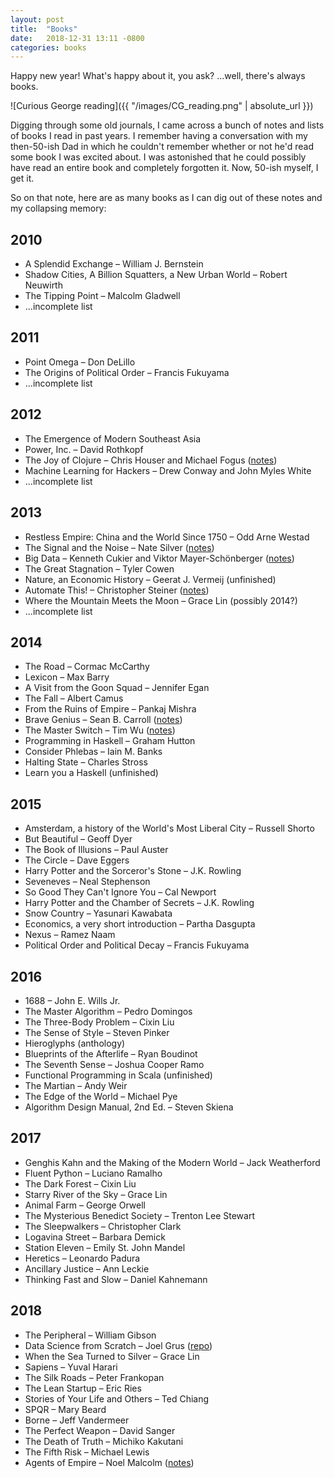 ```yaml
---
layout: post
title:  "Books"
date:   2018-12-31 13:11 -0800
categories: books
---
```


Happy new year! What's happy about it, you ask? ...well, there's always books.

![Curious George reading]({{ "/images/CG_reading.png" | absolute_url }})

Digging through some old journals, I came across a bunch of notes and lists of books I read in past years. I remember having a conversation with my then-50-ish Dad in which he couldn't remember whether or not he'd read some book I was excited about. I was astonished that he could possibly have read an entire book and completely forgotten it. Now, 50-ish myself, I get it.

So on that note, here are as many books as I can dig out of these notes and my collapsing memory:


## 2010

* A Splendid Exchange – William J. Bernstein
* Shadow Cities, A Billion Squatters, a New Urban World – Robert Neuwirth
* The Tipping Point – Malcolm Gladwell
* ...incomplete list


## 2011

* Point Omega – Don DeLillo
* The Origins of Political Order – Francis Fukuyama
* ...incomplete list


## 2012

* The Emergence of Modern Southeast Asia
* Power, Inc. – David Rothkopf
* The Joy of Clojure – Chris Houser and Michael Fogus ([notes](https://digitheadslabnotebook.blogspot.com/2012/08/the-joy-of-clojure.html))
* Machine Learning for Hackers – Drew Conway and John Myles White
* ...incomplete list


## 2013

* Restless Empire: China and the World Since 1750 – Odd Arne Westad
* The Signal and the Noise – Nate Silver ([notes](https://digitheadslabnotebook.blogspot.com/2013/03/nate-silvers-signal-and-noise.html))
* Big Data – Kenneth Cukier and Viktor Mayer-Schönberger ([notes](https://digitheadslabnotebook.blogspot.com/2013/06/big-data-book.html))
* The Great Stagnation – Tyler Cowen
* Nature, an Economic History – Geerat J. Vermeij (unfinished)
* Automate This! – Christopher Steiner ([notes](https://digitheadslabnotebook.blogspot.com/2013/07/automate-this.html))
* Where the Mountain Meets the Moon – Grace Lin (possibly 2014?)
* ...incomplete list


## 2014

* The Road – Cormac McCarthy
* Lexicon – Max Barry
* A Visit from the Goon Squad – Jennifer Egan
* The Fall – Albert Camus
* From the Ruins of Empire – Pankaj Mishra
* Brave Genius – Sean B. Carroll ([notes](https://digitheadslabnotebook.blogspot.com/2015/01/brave-genius.html))
* The Master Switch – Tim Wu ([notes](https://digitheadslabnotebook.blogspot.com/2015/01/the-master-switch.html))
* Programming in Haskell – Graham Hutton
* Consider Phlebas – Iain M. Banks
* Halting State – Charles Stross
* Learn you a Haskell (unfinished)


## 2015

* Amsterdam, a history of the World's Most Liberal City – Russell Shorto
* But Beautiful – Geoff Dyer
* The Book of Illusions – Paul Auster
* The Circle – Dave Eggers
* Harry Potter and the Sorceror's Stone – J.K. Rowling
* Seveneves – Neal Stephenson
* So Good They Can't Ignore You – Cal Newport
* Harry Potter and the Chamber of Secrets – J.K. Rowling
* Snow Country – Yasunari Kawabata
* Economics, a very short introduction – Partha Dasgupta
* Nexus – Ramez Naam
* Political Order and Political Decay – Francis Fukuyama


## 2016

* 1688 – John E. Wills Jr.
* The Master Algorithm – Pedro Domingos
* The Three-Body Problem – Cixin Liu
* The Sense of Style – Steven Pinker
* Hieroglyphs (anthology)
* Blueprints of the Afterlife – Ryan Boudinot
* The Seventh Sense – Joshua Cooper Ramo
* Functional Programming in Scala (unfinished)
* The Martian – Andy Weir
* The Edge of the World – Michael Pye
* Algorithm Design Manual, 2nd Ed. – Steven Skiena


## 2017

* Genghis Kahn and the Making of the Modern World – Jack Weatherford
* Fluent Python – Luciano Ramalho
* The Dark Forest – Cixin Liu
* Starry River of the Sky – Grace Lin
* Animal Farm – George Orwell
* The Mysterious Benedict Society – Trenton Lee Stewart
* The Sleepwalkers – Christopher Clark
* Logavina Street – Barbara Demick
* Station Eleven – Emily St. John Mandel
* Heretics – Leonardo Padura
* Ancillary Justice – Ann Leckie
* Thinking Fast and Slow – Daniel Kahnemann


## 2018

* The Peripheral – William Gibson
* Data Science from Scratch – Joel Grus ([repo](https://github.com/cbare/data-science-from-scratch))
* When the Sea Turned to Silver – Grace Lin
* Sapiens – Yuval Harari
* The Silk Roads – Peter Frankopan
* The Lean Startup – Eric Ries
* Stories of Your Life and Others – Ted Chiang
* SPQR – Mary Beard
* Borne – Jeff Vandermeer
* The Perfect Weapon – David Sanger
* The Death of Truth – Michiko Kakutani
* The Fifth Risk – Michael Lewis
* Agents of Empire – Noel Malcolm ([notes](https://cbare.github.io/2018-12-30/sixteenth-century.html))
